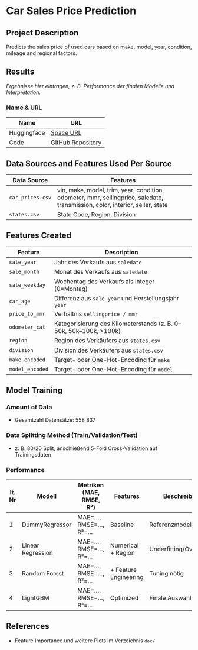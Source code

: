 # Car Sales Price Prediction

## Project Description
Predicts the sales price of used cars based on make, model, year, condition, mileage and regional factors.

## Results
*Ergebnisse hier eintragen, z. B. Performance der finalen Modelle und Interpretation.*

### Name & URL
| Name         | URL |
|--------------|-----|
| Huggingface  | [Space URL](https://huggingface.co/spaces/USERNAME/car-price-prediction) |
| Code         | [GitHub Repository](https://github.com/USERNAME/car-price-prediction) |

## Data Sources and Features Used Per Source
| Data Source      | Features                                                                 |
|------------------|--------------------------------------------------------------------------|
| `car_prices.csv` | vin, make, model, trim, year, condition, odometer, mmr, sellingprice, saledate, transmission, color, interior, seller, state |
| `states.csv`     | State Code, Region, Division                                             |

## Features Created
| Feature        | Description                                                         |
|----------------|---------------------------------------------------------------------|
| `sale_year`    | Jahr des Verkaufs aus `saledate`                                    |
| `sale_month`   | Monat des Verkaufs aus `saledate`                                   |
| `sale_weekday` | Wochentag des Verkaufs als Integer (0=Montag)                       |
| `car_age`      | Differenz aus `sale_year` und Herstellungsjahr `year`               |
| `price_to_mmr` | Verhältnis `sellingprice / mmr`                                      |
| `odometer_cat` | Kategorisierung des Kilometerstands (z. B. 0–50k, 50k–100k, >100k)   |
| `region`       | Region des Verkäufers aus `states.csv`                              |
| `division`     | Division des Verkäufers aus `states.csv`                            |
| `make_encoded` | Target- oder One-Hot-Encoding für `make`                             |
| `model_encoded`| Target- oder One-Hot-Encoding für `model`                            |

## Model Training
### Amount of Data
- Gesamtzahl Datensätze: 558 837

### Data Splitting Method (Train/Validation/Test)
- z. B. 80/20 Split, anschließend 5-Fold Cross-Validation auf Trainingsdaten

### Performance
| It. Nr | Modell             | Metriken (MAE, RMSE, R²)       | Features                  | Beschreibung              |
|--------|--------------------|--------------------------------|---------------------------|---------------------------|
| 1      | DummyRegressor     | MAE=…, RMSE=…, R²=…            | Baseline                  | Referenzmodell            |
| 2      | Linear Regression  | MAE=…, RMSE=…, R²=…            | Numerical + Region        | Underfitting/Overfitting? |
| 3      | Random Forest      | MAE=…, RMSE=…, R²=…            | + Feature Engineering     | Tuning nötig              |
| 4      | LightGBM           | MAE=…, RMSE=…, R²=…            | Optimized                 | Finale Auswahl            |

## References
- Feature Importance und weitere Plots im Verzeichnis `doc/`
